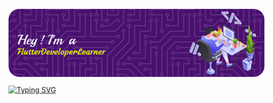 ![Header](./github-header-image.png)

[![Typing SVG](http://readme-typing-svg.herokuapp.com?font=Lobster&weight=900&pause=500&color=F7B711&width=435&lines=Hello+everybody!;I'm+Tahir+Furkan+SARIDIKEN;I'm+a+computer+engineering+student.;Also+I+am+a+Flutter+Developer)](https://git.io/typing-svg)
